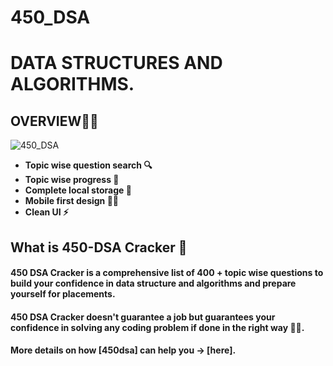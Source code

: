 # 450_DSA
# DATA STRUCTURES AND ALGORITHMS.
## OVERVIEW👀👀
![450_DSA](https://user-images.githubusercontent.com/68092947/152656910-95ce7af8-43a3-4d7b-b43e-ba9a22a65340.png)

- **Topic wise question search 🔍**
- **Topic wise progress 🧐**
- **Complete local storage 📂**
- **Mobile first design ✌🏻**
- **Clean UI ⚡**

## What is 450-DSA Cracker 🤔

#### 450 DSA Cracker is a comprehensive list of 400 + topic wise questions to build your confidence in data structure and algorithms and prepare yourself for placements.

#### 450 DSA Cracker doesn't guarantee a job but guarantees your confidence in solving any coding problem if done in the right way 👍🏻.

#### More details on how [450dsa] can help you -> [here].

